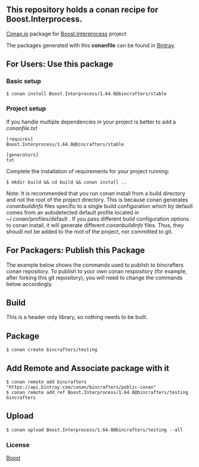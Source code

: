 ## This repository holds a conan recipe for Boost.Interprocess.

[Conan.io](https://conan.io) package for [Boost.Interprocess](https://github.com/Boostorg/Interprocess) project

The packages generated with this **conanfile** can be found in [Bintray](https://bintray.com/bincrafters/conan-public/Boost.Interprocess%3Abincrafters).

## For Users: Use this package

### Basic setup

    $ conan install Boost.Interprocess/1.64.0@bincrafters/stable

### Project setup

If you handle multiple dependencies in your project is better to add a *conanfile.txt*

    [requires]
    Boost.Interprocess/1.64.0@bincrafters/stable

    [generators]
    txt

Complete the installation of requirements for your project running:</small></span>

    $ mkdir build && cd build && conan install ..
	
Note: It is recommended that you run conan install from a build directory and not the root of the project directory.  This is because conan generates *conanbuildinfo* files specific to a single build configuration which by default comes from an autodetected default profile located in ~/.conan/profiles/default .  If you pass different build configuration options to conan install, it will generate different *conanbuildinfo* files.  Thus, they shoudl not be added to the root of the project, nor committed to git. 

## For Packagers: Publish this Package

The example below shows the commands used to publish to bincrafters conan repository. To publish to your own conan respository (for example, after forking this git repository), you will need to change the commands below accordingly. 

## Build  

This is a header only library, so nothing needs to be built.

## Package 

    $ conan create bincrafters/testing
	
## Add Remote and Associate package with it

	$ conan remote add bincrafters "https://api.bintray.com/conan/bincrafters/public-conan"
	$ conan remote add_ref Boost.Interprocess/1.64.0@bincrafters/testing bincrafters

## Upload

    $ conan upload Boost.Interprocess/1.64.0@bincrafters/testing --all

### License
[Boost](LICENSE)
